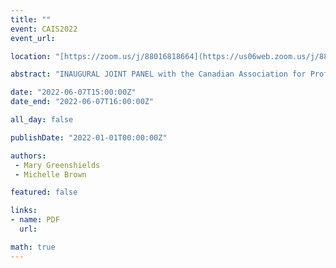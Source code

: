 ```yaml
---
title: ""
event: CAIS2022
event_url: 

location: "[https://zoom.us/j/88016818664](https://us06web.zoom.us/j/88016818664?wd=bWlEMk1oZ3FyWTVFNXZISUh4dlZJdz09)"

abstract: "INAUGURAL JOINT PANEL with the Canadian Association for Professional Academic Librarians (CAPAL), Well into the Future: Perspectives on Research and Practice"

date: "2022-06-07T15:00:00Z"
date_end: "2022-06-07T16:00:00Z"

all_day: false

publishDate: "2022-01-01T00:00:00Z"

authors:
 - Mary Greenshields
 - Michelle Brown

featured: false

links:
- name: PDF
  url:

math: true
---
```


